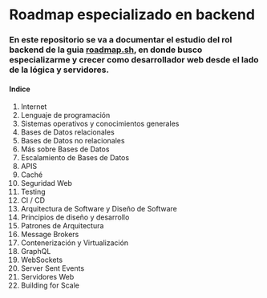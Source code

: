 # Roadmap especializado en backend

### En este repositorio se va a documentar el estudio del rol backend de la guia [roadmap.sh](https://roadmap.sh/backend), en donde busco especializarme y crecer como desarrollador web desde el lado de la lógica y servidores.

#### Indice

1. Internet
2. Lenguaje de programación
3. Sistemas operativos y conocimientos generales
4. Bases de Datos relacionales
5. Bases de Datos no relacionales
6. Más sobre Bases de Datos
7. Escalamiento de Bases de Datos
8. APIS
9. Caché
10. Seguridad Web
11. Testing
12. CI / CD
13. Arquitectura de Software y Diseño de Software
14. Principios de diseño y desarrollo
15. Patrones de Arquitectura
16. Message Brokers
17. Contenerización y Virtualización
18. GraphQL
19. WebSockets
20. Server Sent Events
21. Servidores Web
22. Building for Scale